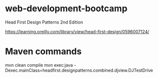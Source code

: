 # web-development-bootcamp
Head First Design Patterns 2nd Edition

https://learning.oreilly.com/library/view/head-first-design/0596007124/

# Maven commands
mvn clean compile
mvn exec:java -Dexec.mainClass=headfirst.designpatterns.combined.djview.DJTestDrive
